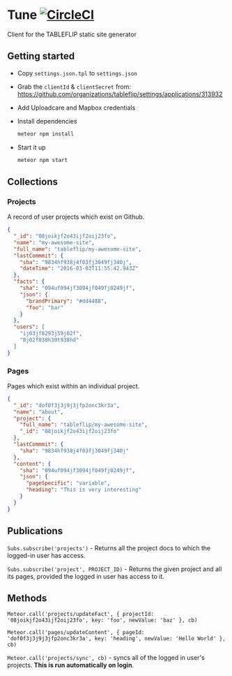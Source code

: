 # Tune [![CircleCI](https://circleci.com/gh/tableflip/tune.svg?style=svg)](https://circleci.com/gh/tableflip/tune)

Client for the TABLEFLIP static site generator

## Getting started

- Copy `settings.json.tpl` to `settings.json`
- Grab the `clientId` & `clientSecret` from: https://github.com/organizations/tableflip/settings/applications/313932
- Add Uploadcare and Mapbox credentials
- Install dependencies

    ```sh
    meteor npm install
    ```

- Start it up

    ```sh
    meteor npm start
    ```

## Collections

### Projects

A record of user projects which exist on Github.

```json
{
  "_id": "08joikjf2o43ijf2oij23fo",
  "name": "my-awesome-site",
  "full_name": "tableflip/my-awesome-site",
  "lastCommmit": {
    "sha": "9834hf938j4f03fj3049fj340j",
    "dateTime": "2016-03-03T11:55:42.943Z"
  },
  "facts": {
    "sha": "094uf094jf3094jf049fj0249jf",
    "json": {
      "brandPrimary": "#dd4488",
      "foo": "bar"
    }
  },
  "users": [
    "ij03jf0293j59j02f",
    "8j02f038h30t938hd"
  ]
}
```

### Pages

Pages which exist within an individual project.

```json
{
  "_id": "dof0f3j3j9j3jfp2onc3kr3a",
  "name": "about",
  "project": {
    "full_name": "tableflip/my-awesome-site",
    "_id": "08joikjf2o43ijf2oij23fo"
  },
  "lastCommmit": {
    "sha": "9834hf938j4f03fj3049fj340j"
  },
  "content": {
    "sha": "094uf094jf3094jf049fj0249jf",
    "json": {
      "pageSpecific": "variable",
      "heading": "This is very interesting"
    }
  }
}
```

## Publications

`Subs.subscribe('projects')` - Returns all the project docs to which the logged-in user has access.

`Subs.subscribe('project', PROJECT_ID)` - Returns the given project and all its pages, provided the logged in user has access to it.

## Methods

`Meteor.call('projects/updateFact', { projectId: '08joikjf2o43ijf2oij23fo', key: 'foo', newValue: 'baz' }, cb)`

`Meteor.call('pages/updateContent', { pageId: 'dof0f3j3j9j3jfp2onc3kr3a', key: 'heading', newValue: 'Hello World' }, cb)`

`Meteor.call('projects/sync', cb)` - syncs all of the logged in user's projects.  **This is run automatically on login**.
